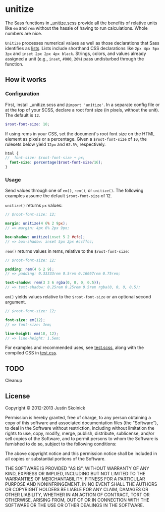 unitize
=======

The Sass functions in [_unitize.scss](https://github.com/justinskolnick/unitize/blob/master/_unitize.scss) provide all the benefits of relative units like `em` and `rem` without the hassle of having to run calculations. Whole numbers are nice.

`Unitize` processes numerical values as well as those declarations that Sass identifies as [lists](http://sass-lang.com/docs/yardoc/file.SASS_REFERENCE.html#lists). Lists include shorthand CSS declarations like `2px 4px 5px 3px` and `inset 2px 2px 4px black`. Strings, colors, and values already assigned a unit (e.g., `inset`, `#000`, `20%`) pass undisturbed through the function.

## How it works

### Configuration

First, install _unitize.scss and `@import 'unitize'`. In a separate config file or at the top of your SCSS, declare a root font size (in pixels, without the unit). The default is `12`.

```SCSS
$root-font-size: 10;
```

If using rems in your CSS, set the document's root font size on the HTML element as pixels or a percentage. Given a `$root-font-size` of `10`, the rulesets below yield `12px` and `62.5%`, respectively.

```SCSS
html {
//  font-size: $root-font-size + px;
  font-size: percentage($root-font-size/16);
}
```

### Usage

Send values through one of `em()`, `rem()`, or `unitize()`. The following examples assume the default `$root-font-size` of 12.

`unitize()` returns `px` values:

```SCSS
// $root-font-size: 12;

margin: unitize(4 6% 2 9px);
// => margin: 4px 6% 2px 9px;

box-shadow: unitize(inset 5 2 #cfc);
// => box-shadow: inset 5px 2px #ccffcc;
```

`rem()` returns values in rems, relative to the `$root-font-size`:

```SCSS
// $root-font-size: 12;

padding: rem(4 6 2 9);
// => padding: 0.33333rem 0.5rem 0.16667rem 0.75rem;

text-shadow: rem(3 3 6 rgba(0, 0, 0, 0.5));
// => text-shadow: 0.25rem 0.25rem 0.5rem rgba(0, 0, 0, 0.5);
```

`em()` yields values relative to the `$root-font-size` or an optional second argument.

```SCSS
// $root-font-size: 12;

font-size: em(12);
// => font-size: 1em;

line-height: em(18, 12);
// => line-height: 1.5em;
```


For examples and recommended uses, see [test.scss](https://github.com/justinskolnick/unitize/blob/master/test.scss), along with the compiled CSS in [test.css](https://github.com/justinskolnick/unitize/blob/master/test.css).

## TODO

Cleanup

## License

Copyright © 2012-2013 Justin Skolnick

Permission is hereby granted, free of charge, to any person obtaining a copy of this software and associated documentation files (the "Software"), to deal in the Software without restriction, including without limitation the rights to use, copy, modify, merge, publish, distribute, sublicense, and/or sell copies of the Software, and to permit persons to whom the Software is furnished to do so, subject to the following conditions:

The above copyright notice and this permission notice shall be included in all copies or substantial portions of the Software.

THE SOFTWARE IS PROVIDED "AS IS", WITHOUT WARRANTY OF ANY KIND, EXPRESS OR IMPLIED, INCLUDING BUT NOT LIMITED TO THE WARRANTIES OF MERCHANTABILITY, FITNESS FOR A PARTICULAR PURPOSE AND NONINFRINGEMENT. IN NO EVENT SHALL THE AUTHORS OR COPYRIGHT HOLDERS BE LIABLE FOR ANY CLAIM, DAMAGES OR OTHER LIABILITY, WHETHER IN AN ACTION OF CONTRACT, TORT OR OTHERWISE, ARISING FROM, OUT OF OR IN CONNECTION WITH THE SOFTWARE OR THE USE OR OTHER DEALINGS IN THE SOFTWARE.
